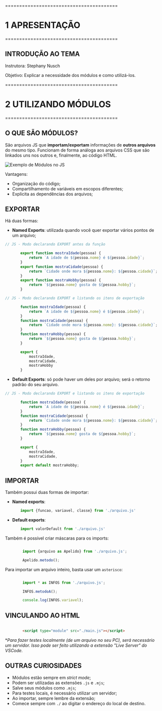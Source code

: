 ========================================
# 1 APRESENTAÇÃO
========================================

## INTRODUÇÃO AO TEMA

Instrutora: Stephany Nusch

Objetivo: Explicar a necessidade dos módulos e como utilizá-los.



========================================
# 2 UTILIZANDO MÓDULOS
========================================

## O QUE SÃO MÓDULOS?

São arquivos JS que **importam/exportam** informações de **outros arquivos** do mesmo tipo. Funcionam de forma análoga aos arquivos CSS que são linkados uns nos outros e, finalmente, ao código HTML.

![Exemplo de Módulos no JS](https://encrypted-tbn0.gstatic.com/images?q=tbn:ANd9GcRRdMCIF87O4zTyFgC_eGMNS7BiAUVkhh6p9YV21SGwizauY8aF8435-wkvNlGEEA4PKXw&usqp=CAU)

Vantagens:
 - Organização do código;
 - Compartilhamento de variáveis em escopos diferentes;
 - Explicita as dependências dos arquivos;


## EXPORTAR

Há duas formas:

 - **Named Exports**: utilizada quando você quer exportar vários pontos de um arquivo;
 ```js
 // JS - Modo declarando EXPORT antes da função

        export function mostraIdade(pessoa) {
            return `A idade de ${pessoa.nome} é ${pessoa.idade}`;
        }
        export function mostraCidade(pessoa) {
            return `Cidade onde mora ${pessoa.nome}: ${pessoa.cidade}`;
        }
        export function mostraHobby(pessoa) {
            return `${pessoa.nome} gosta de ${pessoa.hobby}`;
        }
 
 ```
 ```js
 // JS - Modo declarando EXPORT e listando os itens de exportação

        function mostraIdade(pessoa) {
            return `A idade de ${pessoa.nome} é ${pessoa.idade}`;
        }
        function mostraCidade(pessoa) {
            return `Cidade onde mora ${pessoa.nome}: ${pessoa.cidade}`;
        }
        function mostraHobby(pessoa) {
            return `${pessoa.nome} gosta de ${pessoa.hobby}`;
        }

        export {
            mostraIdade,
            mostraCidade,
            mostraHobby
        }
 
 ```

 - **Default Exports**: só pode haver um deles por arquivo; será o retorno padrão do seu arquivo.

 ```js
 // JS - Modo declarando EXPORT e listando os itens de exportação

        function mostraIdade(pessoa) {
            return `A idade de ${pessoa.nome} é ${pessoa.idade}`;
        }
        function mostraCidade(pessoa) {
            return `Cidade onde mora ${pessoa.nome}: ${pessoa.cidade}`;
        }
        function mostraHobby(pessoa) {
            return `${pessoa.nome} gosta de ${pessoa.hobby}`;
        }

        export {
            mostraIdade,
            mostraCidade,
        }
        export default mostraHobby;
 
 ```


## IMPORTAR

Também possui duas formas de importar:

 - **Named exports**:
 ```js
        import {funcao, variavel, classe} from './arquivo.js'
```


 - **Default exports**:
 ```js
        import valorDefault from './arquivo.js'
```

Também é possível criar máscaras para os imports:
```js

        import {arquivo as Apelido} from './arquivo.js';

        Apelido.metodo();

```

Para importar um arquivo inteiro, basta usar um `asterisco`:
```js

        import * as INFOS from './arquivo.js';

        INFOS.metodoA();

        console.log(INFOS.variavel);

```


## VINCULANDO AO HTML

```html

        <script type="module" src="./main.js"></script>

```
**Para fazer testes localmente (de um arquivo no seu PC), será necessário um servidor. Isso pode ser feito utilizando a extensão "Live Server" do VSCode.*


## OUTRAS CURIOSIDADES

 - Módulos estão sempre em *strict mode*;
 - Podem ser utilizadas as extensões `.js` e `.mjs`;
 - Salve seus módulos como `.mjs`;
 - Para testes locais, é necessário utilizar um servidor;
 - Ao importar, sempre lembre da extensão;
 - Comece sempre com `./` ao digitar o endereço do local de destino.
 